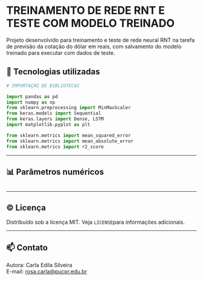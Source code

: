 # TREINAMENTO DE REDE RNT E TESTE COM MODELO TREINADO  
Projeto desenvolvido para treinamento e teste de rede neural RNT na tarefa de previsão da cotação do dólar em reais, com salvamento do modelo treinado para executar com dados de teste.   

## 🧰 Tecnologias utilizadas  
```python
# IMPORTAÇÃO DE BIBLIOTECAS

import pandas as pd
import numpy as np
from sklearn.preprocessing import MinMaxScaler
from keras.models import Sequential
from keras.layers import Dense, LSTM
import matplotlib.pyplot as plt

from sklearn.metrics import mean_squared_error
from sklearn.metrics import mean_absolute_error
from sklearn.metrics import r2_score
```
---  
## 📊 Parâmetros numéricos     
<img src=''>  

---  
## ©️ Licença  
Distribuído sob a licença MIT. Veja `LICENSE`para informações adicionais.    

---  
## 📫 Contato  
Autora: Carla Edila Silveira  
E-mail: rosa.carla@pucpr.edu.br  
